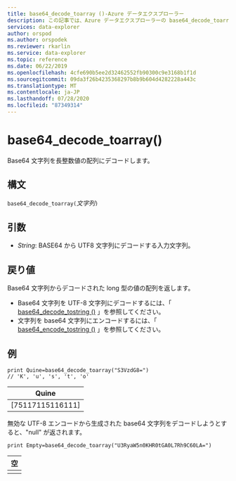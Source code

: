 ```yaml
---
title: base64_decode_toarray ()-Azure データエクスプローラー
description: この記事では、Azure データエクスプローラーの base64_decode_toarray () について説明します。
services: data-explorer
author: orspod
ms.author: orspodek
ms.reviewer: rkarlin
ms.service: data-explorer
ms.topic: reference
ms.date: 06/22/2019
ms.openlocfilehash: 4cfe690b5ee2d32462552fb90300c9e3168b1f1d
ms.sourcegitcommit: 09da3f26b4235368297b8b9b604d4282228a443c
ms.translationtype: MT
ms.contentlocale: ja-JP
ms.lasthandoff: 07/28/2020
ms.locfileid: "87349314"
---
```

# <a name="base64_decode_toarray"></a>base64_decode_toarray()

Base64 文字列を長整数値の配列にデコードします。

## <a name="syntax"></a>構文

`base64_decode_toarray(`*文字列*`)`

## <a name="arguments"></a>引数

* *String*: BASE64 から UTF8 文字列にデコードする入力文字列。

## <a name="returns"></a>戻り値

Base64 文字列からデコードされた long 型の値の配列を返します。

* Base64 文字列を UTF-8 文字列にデコードするには、「 [base64_decode_tostring ()](base64_decode_tostringfunction.md) 」を参照してください。
* 文字列を base64 文字列にエンコードするには、「 [base64_encode_tostring ()](base64_encode_tostringfunction.md) 」を参照してください。

## <a name="example"></a>例

<!-- csl: https://help.kusto.windows.net:443/Samples -->
```kusto
print Quine=base64_decode_toarray("S3VzdG8=")  
// 'K', 'u', 's', 't', 'o'
```

|Quine|
|-----|
|[75117115116111]|

無効な UTF-8 エンコードから生成された base64 文字列をデコードしようとすると、"null" が返されます。

<!-- csl: https://help.kusto.windows.net:443/Samples -->
```kusto
print Empty=base64_decode_toarray("U3RyaW5n0KHR0tGA0L7Rh9C60LA=")
```

|空|
|-----|
||
